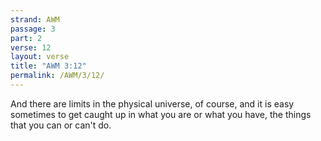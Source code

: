 ```yaml
---
strand: AWM
passage: 3
part: 2
verse: 12
layout: verse
title: "AWM 3:12"
permalink: /AWM/3/12/
---
```

And there are limits in the physical universe, of course, and it is easy sometimes to get caught up in what you are or what you have, the things that you can or can't do.
